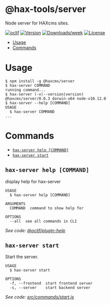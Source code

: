 @hax-tools/server
=================

Node server for HAXcms sites.

[![oclif](https://img.shields.io/badge/cli-oclif-brightgreen.svg)](https://oclif.io)
[![Version](https://img.shields.io/npm/v/@hax-tools/server.svg)](https://npmjs.org/package/@hax-tools/server)
[![Downloads/week](https://img.shields.io/npm/dw/@hax-tools/server.svg)](https://npmjs.org/package/@hax-tools/server)
[![License](https://img.shields.io/npm/l/@hax-tools/server.svg)](https://github.com/elmsln/hax-tools/blob/master/package.json)

<!-- toc -->
* [Usage](#usage)
* [Commands](#commands)
<!-- tocstop -->
# Usage
<!-- usage -->
```sh-session
$ npm install -g @haxcms/server
$ hax-server COMMAND
running command...
$ hax-server (-v|--version|version)
@haxcms/server/0.0.3 darwin-x64 node-v10.12.0
$ hax-server --help [COMMAND]
USAGE
  $ hax-server COMMAND
...
```
<!-- usagestop -->
# Commands
<!-- commands -->
* [`hax-server help [COMMAND]`](#hax-server-help-command)
* [`hax-server start`](#hax-server-start)

## `hax-server help [COMMAND]`

display help for hax-server

```
USAGE
  $ hax-server help [COMMAND]

ARGUMENTS
  COMMAND  command to show help for

OPTIONS
  --all  see all commands in CLI
```

_See code: [@oclif/plugin-help](https://github.com/oclif/plugin-help/blob/v2.1.6/src/commands/help.ts)_

## `hax-server start`

Start the server.

```
USAGE
  $ hax-server start

OPTIONS
  -f, --frontend  start frontend server
  -s, --server    start backend server
```

_See code: [src/commands/start.js](https://github.com/elmsln/hax-tools/blob/v0.0.3/src/commands/start.js)_
<!-- commandsstop -->
